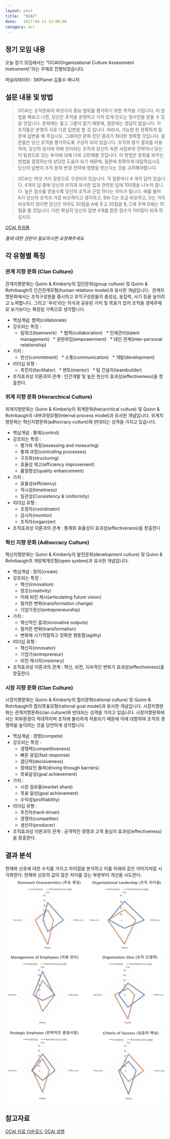 ```yaml
---
layout: post
title:  "OCAI"
date:   2017-04-13 12:00:00
category: act
---
```


## 정기 모임 내용
오늘 정기 모임에서는 "OCAI(Organizational Culture Assessment Instrument)"라는 주제로 진행되었습니다.

퍼실리테이터 : SKPlanet 김홍수 매니저


## 설문 내용 및 방법
> OCAI는 조직문화의 여섯가지 중요 범위를 평가하기 위한 목적을 가집니다. 
> 이 방법을 해보고 나면, 당신은 조직을 운영하고 가치 있게 만드는 청사진을 얻을 수 있을 것입니다. 
> 문화에는 옳고 그름이 없기 때문에, 질문에는 정답이 없습니다. 각 조직들은 분명히 서로 다른 답변을 할 것 입니다. 
> 따라서, 가능한 한 정확하게 질문에 답변을 해 주십시오. 그래야만 문화 진단 결과가 최대한 정확할 것입니다.
> 질문들은 당신 조직을 평가하도록 구성이 되어 있습니다. 
> 조직의 평가 결과를 이용하여, 당신의 상사에 의해 관리되는 조직과 당신이 속한 사업부의 전략이나 
> 당신이 팀원으로 있는 부서에 대해 더욱 고민해볼 것입니다. 
> 이 방법은 문화를 바꾸는 방법을 결정하는데 상당한 도움이 되기 때문에, 질문에 정확하게 대답하십시오. 
> 당신의 답변이 조직 문화 변경 전략에 영향을 받는다는 것을 고려해야합니다.

> OCAI는 여섯 가지 질문으로 구성되어 있습니다. 
> 각 질문마다 4 개의 답이 있습니다. 4개의 답 중에 당신의 조직과 유사한 답과 관련된 답에 100점을 나누어 줍니다. 
> 높은 점수를 받을수록 당신의 조직과 근접 하다는 의미가 됩니다. 
> 예를 들어 A가 당신의 조직과 가장 비슷하다고 생각하고, B와 C는 조금 비슷하고, D는 거의 비슷하지 않다면 
> 당신은 아마도 50점을 A에 주고 20점을 B, C에 주며 D에는 10점을 줄 것입니다. 
> 다만 확실히 당신의 답변 4개를 합한 점수가 100점이 되게 하십시오.

[OCAI 측정폼](https://docs.google.com/forms/d/e/1FAIpQLSchfcdhP3f_QGrKQi2PTCGKSwERKJAmqoeZ5o0LMU0m0bMRyQ/viewform)

*폼에 대한 권한이 필요하시면 요청해주세요*

## 각 유형별 특징

### 관계 지향 문화 (Clan Culture)
관계지향문화는 Quinn & Kimberly의 집단문화(group culture) 및 Quinn & Rohrbaugh의 인간관계모형(human relations model)과 유사한 개념입니다. 
관계지향문화에서는 조직구성원을 중시하고 조직구성원들의 충성심, 응집력, 사기 등을 높이려고 노력합니다. 그리고 '우리'라는 의식과 공유된 가치 및 목표가 있어 조직을 경제주체로 보기보다는 확장된 가족으로 생각합니다.
 
* 핵심개념: 협력(collaborate)
* 강조되는 특징 :
  * 팀워크(teamwork)
  * 협력(collaboration)
  * 인재관리(talent management)
  * 권한위임(empowerment)
  * 대인 관계(inter-personal relationship) 
* 가치 :
  * 헌신(commitment)
  * 소통(communication)
  * 개발(development) 
* 리더십 유형 :
  * 촉진자(facilitator)
  * 멘토(mentor)
  * 팀 건설자(teambuilder) 
* 조직효과성 이론과의 관계 : 인간개발 및 높은 헌신이 효과성(effectiveness)을 창출한다.

### 위계 지향 문화 (Hierarchical Culture)
위계지향문화는 Quinn & Kimberly의 위계문화(hierarchical culture) 및 Quinn & Rohrbaugh의 내부과정모형(internal process model)과 유사한 개념입니다.
위계지향문화는 혁신지향문화(adhocracy culture)와 반대되는 성격을 가지고 있습니다.
 
* 핵심개념 : 통제(control)
* 강조되는 특징 :
  * 평가와 측정(assessing and measuring)
  * 통제 과정(controlling processes)
  * 구조화(structuring)
  * 효율성 제고(efficiency improvement)
  * 품질향상(quality enhancement)
* 가치 :
  * 효율성(efficiency)
  * 적시성(timeliness)
  * 일관성(Consistency & Uniformity)
* 리더십 유형 :
  * 조정자(coordinator)
  * 감시자(monitor)
  * 조직자(organizer)
* 조직효과성 이론과의 관계 : 통제와 효율성이 효과성(effectiveness)을 창출한다

### 혁신 지향 문화 (Adhocracy Culture)
혁신지향문화는 Quinn & Kimberly의 발전문화(development culture) 및 Quinn & Rohrbaugh의 개방체계모형(open system)과 유사한 개념입니다.
 
* 핵심개념 : 창의(create)
* 강조되는 특징 :
  * 혁신(innovation)
  * 창조(creativity)
  * 미래 비전 제시(articulating future vision)
  * 철저한 변화(transformation change)
  * 기업가정신(entrepreneurship)
* 가치 :
  * 혁신적인 결과(innovative outputs)
  * 철저한 변화(transformation)
  * 변화에 시기적절하고 정확한 행동함(agility)
* 리더십 유형 :
  * 혁신자(innovator)
  * 기업가(entrepreneur)
  * 비전 제시자(visionary)
* 조직효과성 이론과의 관계 : 혁신, 비전, 지속적인 변화가 효과성(effectiveness)을 창출한다.

### 시장 지향 문화 (Clan Culture)
시장지향문화는 Quinn & Kimberly의 합리문화(rational culture) 및 Quinn & Rohrbaugh의 합리목표모형(rational goal model)과 유사한 개념입니다. 
시장지향문화는 관계지향문화(clan culture)와 반대되는 성격을 가지고 있습니다. 시장지향문화에서는 외부환경이 적대적이며 조직에 불리하게 작용되기 때문에 이에 대항하여 조직의 경쟁력을 높이려는 것을 당연하게 생각합니다.
 
* 핵심개념 : 경쟁(compete)
* 강조되는 특징 :
  * 경쟁력(competitiveness)
  * 빠른 응답(fast response)
  * 결단력(decisiveness)
  * 장애요인 돌파(driving through barriers)
  * 목표달성(goal achievement)
* 가치 :
  * 시장 점유율(market share)
  * 목표 달성(goal achievement)
  * 수익성(profitability)
* 리더십 유형 :
  * 추진자(hard-driver)
  * 경쟁자(competitor)
  * 생산자(producer)
* 조직효과성 이론과의 관계 : 공격적인 경쟁과 고객 중심이 효과성(effectiveness)을 창출한다.



## 결과 분석
현재와 선호에 대한 수치를 가지고 차이점을 분석하고 이를 아래와 같은 이미지처럼 시각화한다.
현재와 선호의 값이 많은 차이를 갖는 부분부터 개선을 시도한다.
<img src="/images/act/ocai_result_1.png"/>
<img src="/images/act/ocai_result_2.png"/>
<img src="/images/act/ocai_result_3.png"/>


## 참고자료
[OCAI 자료 다운로드](http://my.ilstu.edu/~llipper/com435/survey_ocai_culture.pdf)
[OCAI 설명](http://m.blog.naver.com/76rainmaker/220622321617)
